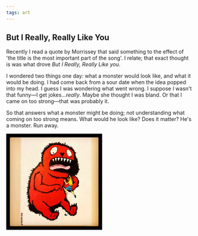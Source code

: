 ```yaml
---
tags: art
---
```


<article>
<h1>But I Really, Really Like You</h1>
<section>
<p>Recently I read a quote by Morrissey that said something to the effect of 'the title is the most important part of the song'. I relate; that exact thought is was what drove <em>But I Really, Really Like you</em>.</p>
<p>I wondered two things one day: what a monster would look like, and what it would be doing. I had come back from a sour date when the idea popped into my head. I guess I was wondering what went wrong. I suppose I wasn't that funny—I get jokes…<em>really</em>. Maybe she thought I was bland. Or that I came on too strong—that was probably it.</p>
<p>So that answers what a monster might be doing; not understanding what coming on too strong means. What would he look like? Does it matter? He's a monster. Run away.</p>
</section>
<aside><a href="images/ButIReallyReallyLikeYou.jpg" class="luminous" title="But I Really, Really Like You"><img src="images/ButIReallyReallyLikeYou-thumb.jpg" width="258" height="258"></a></aside>
</article>
<div class="clear"></div>
